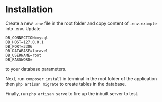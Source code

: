 # Installation

Create a new `.env` file in the root folder and copy content of `.env.example` into .env. Update 

    DB_CONNECTION=mysql
    DB_HOST=127.0.0.1
    DB_PORT=3306
    DB_DATABASE=laravel
    DB_USERNAME=root
    DB_PASSWORD=

to your database parameters.

Next, run `composer install` in terminal in the root folder of the application then `php artisan migrate` to create tables in the database.

Finally, run `php artisan serve` to fire up the inbuilt server to test.
